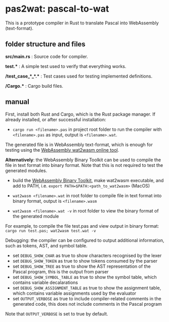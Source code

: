 # pas2wat: pascal-to-wat

This is a prototype compiler in Rust to translate Pascal into WebAssembly (text-format).

## folder structure and files

**src/main.rs** : Source code for compiler.

**test.\*** : A simple test used to verify that everything works.

**/test\_case\_\*\_\*.\*** : Test cases used for testing implemented definitions.

**/Cargo.\*** : Cargo build files.

## manual

First, install both Rust and Cargo, which is the Rust package manager. If already installed, or after successful installation:

- <code>cargo run \<filename\>.pas</code> in project root folder to run the compiler with <code>\<filename\>.pas</code> as input, output is <code>\<filename\>.wat</code>.

The generated file is in WebAssembly text-format, which is enough for testing using the [WebAssembly wat2wasm online tool](https://webassembly.github.io/wabt/demo/wat2wasm/).

**Alternatively**: the WebAssembly Binary Toolkit can be used to compile the file in text format into binary format. Note that this is not required to test the generated modules.

- build the [WebAssembly Binary Toolkit](https://github.com/WebAssembly/wabt), make wat2wasm executable, and add to PATH, i.e. <code>export PATH=$PATH:\<path\_to\_wat2wasm\></code> (MacOS)

- <code>wat2wasm \<filename\>.wat</code> in root folder to compile file in text format into binary format, output is <code>\<filename\>.wasm</code>
	
- <code>wat2wasm \<filename\>.wat -v</code> in root folder to view the binary format of the generated module

For example, to compile the file test.pas and view output in binary format: <code>cargo run test.pas; wat2wasm test.wat -v</code>

Debugging: the compiler can be configured to output additional information, such as tokens, AST, and symbol table.

- set <code>DEBUG\_SHOW\_CHAR</code> as true to show characters recognised by the lexer
- set <code>DEBUG\_SHOW\_TOKEN</code> as true to show tokens consumed by the parser
- set <code>DEBUG\_SHOW\_TREE</code> as true to show the AST representation of the Pascal program, this is the output from parser
- set <code>DEBUG\_SHOW\_SYMBOL\_TABLE</code> as true to show the symbol table, which contains variable decalarations
- set <code>DEBUG\_SHOW\_ASSIGNMENT_TABLE</code> as true to show the assignment table, which contains variable assignments used by the evaluator
- set <code>OUTPUT\_VERBOSE</code> as true to include compiler-related comments in the generated code, this does not include comments in the Pascal program

Note that <code>OUTPUT\_VERBOSE</code> is set to true by default.
